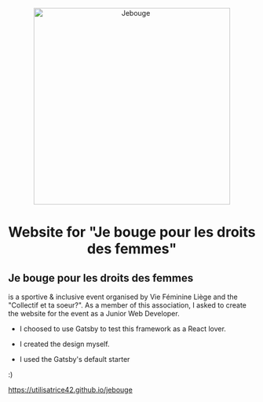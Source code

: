 
<p align="center">
    <img alt="Jebouge" src="https://zupimages.net/up/19/17/keyv.png" width="400" />
</p>
<h1 align="center">
  Website for "Je bouge pour les droits des femmes"
</h1>


## Je bouge pour les droits des femmes
 
 is a sportive & inclusive event organised by Vie Féminine Liège and the "Collectif et ta soeur?". As a member of this association, I asked to create the website for the event as a Junior Web Developer. 
 
 - I choosed to use Gatsby to test this framework as a React lover.
 
 - I created the design myself. 
 
 - I used the Gatsby's default starter
 
 :) 

https://utilisatrice42.github.io/jebouge
